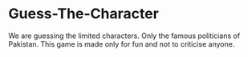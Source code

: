 # Guess-The-Character
We are guessing the limited characters. Only the famous politicians of Pakistan. This game is made only for fun and not to criticise anyone.
